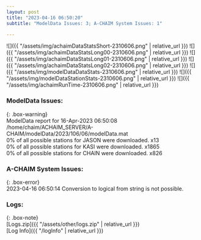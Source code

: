 ```yaml
---
layout: post
title: "2023-04-16 06:50:20"
subtitle: "ModelData Issues: 3; A-CHAIM System Issues: 1"

---
```


![]({{ "/assets/img/achaimDataStatsShort-2310606.png" | relative_url }})
![]({{ "/assets/img/achaimDataStatsLong00-2310606.png" | relative_url }})
![]({{ "/assets/img/achaimDataStatsLong01-2310606.png" | relative_url }})
![]({{ "/assets/img/achaimDataStatsLong02-2310606.png" | relative_url }})
![]({{ "/assets/img/modelDataDataStats-2310606.png" | relative_url }})
![]({{ "/assets/img/modelDataStationStats-2310606.png" | relative_url }})
![]({{ "/assets/img/achaimRunTime-2310606.png" | relative_url }})


### ModelData Issues:  
  
{: .box-warning}  
 ModelData report for 16-Apr-2023 06:50:08   
 /home/chaim/ACHAIM_SERVER/A-CHAIM/modelData/2023/106/06/modelData.mat   
 0% of all possible stations for JASON were downloaded. x13   
 0% of all possible stations for KASI were downloaded. x1865   
 0% of all possible stations for CHAIN were downloaded. x826   
  
### A-CHAIM System Issues:  
  
{: .box-error}  
2023-04-16 06:50:14 Conversion to logical from string is not possible.  

### Logs:  
  
{: .box-note}  
[Logs.zip]({{ "/assets/other/logs.zip" | relative_url }})  
[Log Info]({{ "/logInfo" | relative_url }})  
